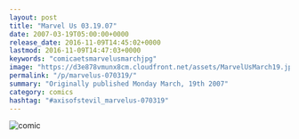 ```yaml
---
layout: post
title: "Marvel Us 03.19.07"
date: 2007-03-19T05:00:00+0000
release_date: 2016-11-09T14:45:02+0000
lastmod: 2016-11-09T14:47:03+0000
keywords: "comicaetsmarvelusmarchjpg"
image: "https://d3e878vmunx8cm.cloudfront.net/assets/MarvelUsMarch19.jpg"
permalink: "/p/marvelus-070319/"
summary: "Originally published Monday March, 19th 2007"
category: comics
hashtag: "#axisofstevil_marvelus-070319"
---
```


![comic](https://d3e878vmunx8cm.cloudfront.net/assets/MarvelUsMarch19.jpg)
